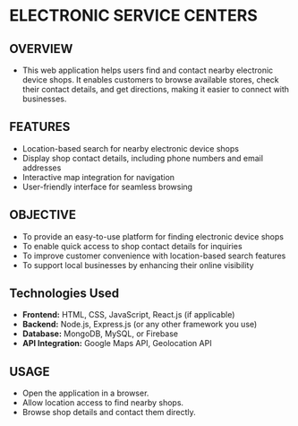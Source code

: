 # ELECTRONIC SERVICE CENTERS
## OVERVIEW
- This web application helps users find and contact nearby electronic device shops. It enables customers to browse available stores, check their contact details, and get directions, making it easier to connect with businesses.

## FEATURES
- Location-based search for nearby electronic device shops
- Display shop contact details, including phone numbers and email addresses
- Interactive map integration for navigation
- User-friendly interface for seamless browsing

## OBJECTIVE
- To provide an easy-to-use platform for finding electronic device shops
- To enable quick access to shop contact details for inquiries
- To improve customer convenience with location-based search features
- To support local businesses by enhancing their online visibility

## Technologies Used
- **Frontend:** HTML, CSS, JavaScript, React.js (if applicable)
- **Backend:** Node.js, Express.js (or any other framework you use)
- **Database:** MongoDB, MySQL, or Firebase
- **API Integration:** Google Maps API, Geolocation API

## USAGE
- Open the application in a browser.
- Allow location access to find nearby shops.
- Browse shop details and contact them directly.
